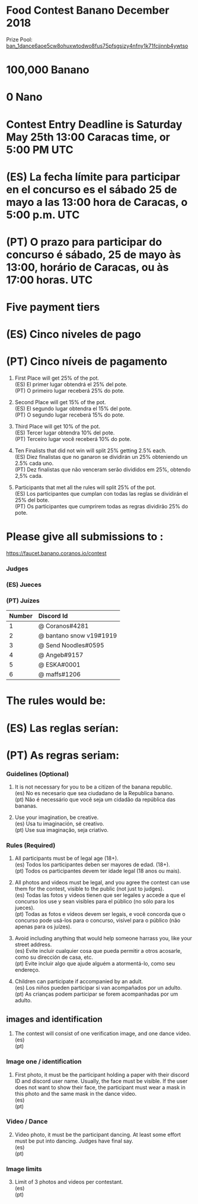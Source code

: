 # Food Contest Banano December 2018

Prize Pool: <a
href="https://creeper.banano.cc/explorer/account/ban_1dance6aoe5cw8ohuxwtodwo8fus75pfsgsizy4nfny1k71fcjjnnb4ywtso/history" target="_blank">
ban_1dance6aoe5cw8ohuxwtodwo8fus75pfsgsizy4nfny1k71fcjjnnb4ywtso
</a>

# 100,000 Banano
# 0 Nano
# Contest Entry Deadline is Saturday May 25th 13:00 Caracas time, or 5:00 PM UTC  
# (ES) La fecha límite para participar en el concurso es el sábado 25 de mayo a las 13:00 hora de Caracas, o 5:00 p.m. UTC   
# (PT) O prazo para participar do concurso é sábado, 25 de mayo às 13:00, horário de Caracas, ou às 17:00 horas. UTC   

# Five payment tiers        
# (ES) Cinco niveles de pago        
# (PT) Cinco níveis de pagamento        

1) First Place will get 25% of the pot.  
(ES) El primer lugar obtendrá el 25% del pote.   
(PT) O primeiro lugar receberá 25% do pote.      

2) Second Place will get 15% of the pot.   
(ES) El segundo lugar obtendra el 15% del pote.    
(PT) O segundo lugar receberá 15% do pote.    

3) Third Place will get 10% of the pot.    
(ES) Tercer lugar obtendra 10% del pote.    
(PT) Terceiro lugar você receberá 10% do pote.     

4) Ten Finalists that did not win will split 25% getting 2.5% each.     
(ES) Diez finalistas que no ganaron se dividirán un 25% obteniendo un 2.5% cada uno.     
(PT) Dez finalistas que não venceram serão divididos em 25%, obtendo 2,5% cada.     

5) Participants that met all the rules will split 25% of the pot.     
(ES) Los participantes que cumplan con todas las reglas se dividirán el 25% del bote.     
(PT) Os participantes que cumprirem todas as regras dividirão 25% do pote.    

# Please give all submissions to :
<a
href="https://faucet.banano.coranos.io/contest" target="_blank">
https://faucet.banano.coranos.io/contest
</a>

### Judges        
### (ES) Jueces         
### (PT) Juízes            

| **Number** | **Discord Id**                      |
|:------     |:----------------------------------- |
| 1          | @ Coranos#4281                      |
| 2          | @ bantano snow v19#1919             |
| 3          | @ Send Noodles#0595                 |
| 4          | @ Angeb#9157                        |
| 5          | @ ESKA#0001                         |
| 6          | @ maffs#1206                        |

# The rules would be:      
# (ES) Las reglas serían:       
# (PT) As regras seriam:         


### Guidelines (Optional)  

1. It is not necessary for you to be a citizen of the banana republic.    
(es) No es necesario que sea ciudadano de la Republica banano.    
(pt) Não é necessário que você seja um cidadão da república das bananas.    

2. Use your imagination, be creative.    
(es) Usa tu imaginación, sé creativo.    
(pt) Use sua imaginação, seja criativo.    

### Rules (Required)

1. All participants must be of legal age (18+).    
(es) Todos los participantes deben ser mayores de edad. (18+).    
(pt) Todos os participantes devem ter idade legal (18 anos ou mais).    

2. All photos and videos must be legal, and you agree the contest can use them for the contest, visible to the public (not just to judges).    
(es) Todas las fotos y videos tienen que ser legales y accede a que el concurso los use y sean visibles para el público (no sólo para los jueces).    
(pt) Todas as fotos e vídeos devem ser legais, e você concorda que o concurso pode usá-los para o concurso, visível para o público (não apenas para os juízes).    

3. Avoid including anything that would help someone harrass you, like your street address.    
(es) Evite incluir cualquier cosa que pueda permitir a otros acosarle, como su dirección de casa, etc.    
(pt) Evite incluir algo que ajude alguém a atormentá-lo, como seu endereço.    

4. Children can participate if accompanied by an adult.  
(es)  Los niños pueden participar si van acompañados por un adulto.   
(pt)  As crianças podem participar se forem acompanhadas por um adulto.   

## images and identification

1. The contest will consist of one verification image, and one dance video.   
(es)     
(pt)    

### Image one / identification

1. First photo, it must be the participant holding a paper with their discord ID and discord user name. Usually, the face must be visible. If the user does not want to show their face, the participant must wear a mask in this photo and the same mask in the dance video.   
(es)     
(pt)    

### Video / Dance
2. Video photo, it must be the participant dancing. At least some effort must be put into dancing. Judges have final say.   
(es)     
(pt)    

### Image limits

3. Limit of 3 photos and videos per contestant.  
(es)   
(pt)   
